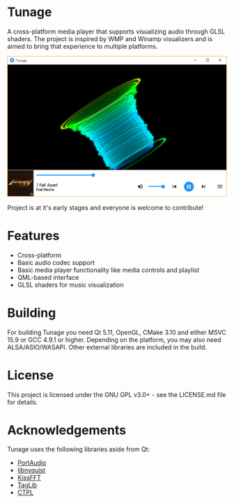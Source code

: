 # Tunage
A cross-platform media player that supports visualizing audio through GLSL shaders.
The project is inspired by WMP and Winamp visualizers and is aimed to bring that experience to multiple platforms.

<p align=center>
    <img alt="Player with circle.glsl shader" src="screenshots/scr1.png">
</p>

Project is at it's early stages and everyone is welcome to contribute!

# Features

- Cross-platform
- Basic audio codec support
- Basic media player functionality like media controls and playlist
- QML-based interface
- GLSL shaders for music visualization

# Building

For building Tunage you need Qt 5.11, OpenGL, CMake 3.10 and either MSVC 15.9 or GCC 4.9.1 or higher.
Depending on the platform, you may also need ALSA/ASIO/WASAPI. Other external libraries are included in the build.

# License
This project is licensed under the GNU GPL v3.0+ - see the LICENSE.md file for details.

# Acknowledgements
Tunage uses the following libraries aside from Qt:

- [PortAudio](http://www.portaudio.com/)
- [libnyquist](https://github.com/ddiakopoulos/libnyquist)
- [KissFFT](https://github.com/mborgerding/kissfft)
- [TagLib](https://github.com/taglib/taglib)
- [CTPL](https://github.com/vit-vit/CTPL)
